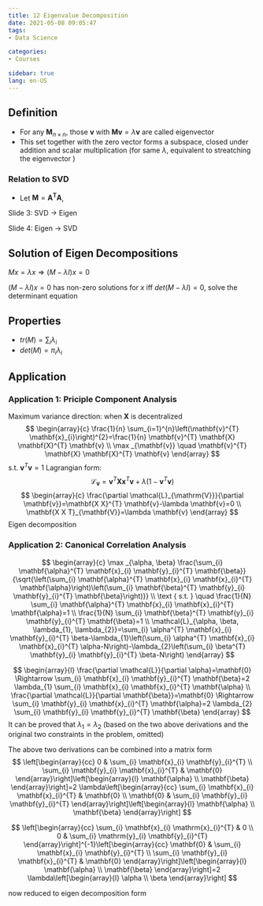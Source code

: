 ```yaml
---
title: 12 Eigenvalue Decomposition
date: 2021-05-08 09:05:47
tags: 
- Data Science

categories: 
- Courses

sidebar: true
lang: en-US
---
```



<!-- more -->


## Definition

- For any $\mathbf{M}_{n\times n}$, those $\mathbf{v}$ with $\mathbf{Mv}=\lambda\mathbf{v}$ are called eigenvector
- This set together with the zero vector forms a subspace, closed under addition and scalar multiplication (for same $\lambda$, equivalent to streatching the eigenvector )

### Relation to SVD

- Let $\mathbf{M} = \mathbf{A^TA}$,

Slide 3: SVD -> Eigen

Slide 4: Eigen -> SVD


## Solution of Eigen Decompositions

$Mx = \lambda x \Rightarrow (M-\lambda I)x = 0$

$(M-\lambda I)x = 0$ has non-zero solutions for $x$ iff $det(M-\lambda I) = 0$, solve the determinant equation


## Properties

- $tr(M) = \sum_{i} \lambda_i$
- $det(M) = \pi_{i} \lambda_i$


## Application


### Application 1: Priciple Component Analysis

Maximum variance direction: when $\mathbf{X}$ is decentralized
$$
\begin{array}{c}
\frac{1}{n} \sum_{i=1}^{n}\left(\mathbf{v}^{T} \mathbf{x}_{i}\right)^{2}=\frac{1}{n} \mathbf{v}^{T} \mathbf{X} \mathbf{X}^{T} \mathbf{v} \\
\max _{\mathbf{v}} \quad \mathbf{v}^{T} \mathbf{X} \mathbf{X}^{T} \mathbf{v}
\end{array}
$$
s.t. $\mathbf{v}^{T} \mathbf{v}=1$
Lagrangian form:
$$
\mathcal{L}_{\mathbf{v}}=\mathbf{v}^{T} \mathbf{X} \mathbf{x}^{T} \mathbf{v}+\lambda\left(1-\mathbf{v}^{T} \mathbf{v}\right)
$$
$$
\begin{array}{c}
\frac{\partial \mathcal{L}_{\mathrm{V}}}{\partial \mathbf{v}}=\mathbf{X X}^{T} \mathbf{v}-\lambda \mathbf{v}=0 \\
\mathbf{X X T}_{\mathbf{V}}=\lambda \mathbf{v}
\end{array}
$$
Eigen decomposition



### Application 2: Canonical Correlation Analysis


$$
\begin{array}{c}
\max _{\alpha, \beta} \frac{\sum_{i} \mathbf{\alpha}^{T} \mathbf{x}_{i} \mathbf{y}_{i}^{T} \mathbf{\beta}}{\sqrt{\left(\sum_{i} \mathbf{\alpha}^{T} \mathbf{x}_{i} \mathbf{x}_{i}^{T} \mathbf{\alpha}\right)\left(\sum_{i} \mathbf{\beta}^{T} \mathbf{y}_{i} \mathbf{y}_{i}^{T} \mathbf{\beta}\right)}} \\
\text { s.t. } \quad \frac{1}{N} \sum_{i} \mathbf{\alpha}^{T} \mathbf{x}_{i} \mathbf{x}_{i}^{T} \mathbf{\alpha}=1 \\
\frac{1}{N} \sum_{i} \mathbf{\beta}^{T} \mathbf{y}_{i} \mathbf{y}_{i}^{T} \mathbf{\beta}=1 \\
\mathcal{L}_{\alpha, \beta, \lambda_{1}, \lambda_{2}}=\sum_{i} \alpha^{T} \mathbf{x}_{i} \mathbf{y}_{i}^{T} \beta-\lambda_{1}\left(\sum_{i} \alpha^{T} \mathbf{x}_{i} \mathbf{x}_{i}^{T} \alpha-N\right)-\lambda_{2}\left(\sum_{i} \beta^{T} \mathbf{y}_{i} \mathbf{y}_{i}^{T} \beta-N\right)
\end{array}
$$


$$
\begin{array}{l}
\frac{\partial \mathcal{L}}{\partial \alpha}=\mathbf{0} \Rightarrow \sum_{i} \mathbf{x}_{i} \mathbf{y}_{i}^{T} \mathbf{\beta}=2 \lambda_{1} \sum_{i} \mathbf{x}_{i} \mathbf{x}_{i}^{T} \mathbf{\alpha} \\
\frac{\partial \mathcal{L}}{\partial \mathbf{\beta}}=\mathbf{0} \Rightarrow \sum_{i} \mathbf{y}_{i} \mathbf{x}_{i}^{T} \mathbf{\alpha}=2 \lambda_{2} \sum_{i} \mathbf{y}_{i} \mathbf{y}_{i}^{T} \mathbf{\beta}
\end{array}
$$
It can be proved that $\lambda_{1}=\lambda_{2}$ (based on the two above derivations and the original two constraints in the problem, omitted)

The above two derivations can be combined into a matrix form
$$
\left[\begin{array}{cc}
0 & \sum_{i} \mathbf{x}_{i} \mathbf{y}_{i}^{T} \\
\sum_{i} \mathbf{y}_{i} \mathbf{x}_{i}^{T} & \mathbf{0}
\end{array}\right]\left[\begin{array}{l}
\mathbf{\alpha} \\
\mathbf{\beta}
\end{array}\right]=2 \lambda\left[\begin{array}{cc}
\sum_{i} \mathbf{x}_{i} \mathbf{x}_{i}^{T} & \mathbf{0} \\
\mathbf{0} & \sum_{i} \mathbf{y}_{i} \mathbf{y}_{i}^{T}
\end{array}\right]\left[\begin{array}{l}
\mathbf{\alpha} \\
\mathbf{\beta}
\end{array}\right]
$$

$$
\left[\begin{array}{cc}
\sum_{i} \mathbf{x}_{i} \mathrm{x}_{i}^{T} & 0 \\
0 & \sum_{i} \mathrm{y}_{i} \mathbf{y}_{i}^{T}
\end{array}\right]^{-1}\left[\begin{array}{cc}
\mathbf{0} & \sum_{i} \mathbf{x}_{i} \mathbf{y}_{i}^{T} \\
\sum_{i} \mathbf{y}_{i} \mathbf{x}_{i}^{T} & \mathbf{0}
\end{array}\right]\left[\begin{array}{l}
\mathbf{\alpha} \\
\mathbf{\beta}
\end{array}\right]=2 \lambda\left[\begin{array}{l}
\alpha \\
\beta
\end{array}\right]
$$

now reduced to eigen decomposition form


